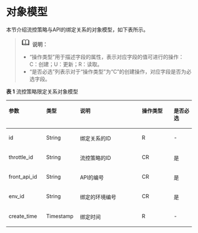 # 对象模型<a name="apig-phapi-180713070"></a>

本节介绍流控策略与API的绑定关系的对象模型，如下表所示。

>![](public_sys-resources/icon-note.gif) **说明：**   
>-   “操作类型”用于描述字段的属性，表示对应字段的值可进行的操作：  
>    C：创建；U：更新；R：读取。  
>-   “是否必选”列表示对于“操作类型”为“C”的创建操作，对应字段是否为必选字段。  

**表 1**  流控策略限定关系对象模型

<a name="table64652501"></a>
<table><thead align="left"><tr id="row15393610"><th class="cellrowborder" valign="top" width="20.202020202020204%" id="mcps1.2.6.1.1"><p id="p38922887"><a name="p38922887"></a><a name="p38922887"></a>参数</p>
</th>
<th class="cellrowborder" valign="top" width="18.18181818181818%" id="mcps1.2.6.1.2"><p id="p65746124"><a name="p65746124"></a><a name="p65746124"></a>类型</p>
</th>
<th class="cellrowborder" valign="top" width="33.33333333333333%" id="mcps1.2.6.1.3"><p id="p23835842"><a name="p23835842"></a><a name="p23835842"></a>说明</p>
</th>
<th class="cellrowborder" valign="top" width="17.17171717171717%" id="mcps1.2.6.1.4"><p id="p51655056"><a name="p51655056"></a><a name="p51655056"></a>操作类型</p>
</th>
<th class="cellrowborder" valign="top" width="11.111111111111112%" id="mcps1.2.6.1.5"><p id="p23310047"><a name="p23310047"></a><a name="p23310047"></a>是否必选</p>
</th>
</tr>
</thead>
<tbody><tr id="row9065687"><td class="cellrowborder" valign="top" width="20.202020202020204%" headers="mcps1.2.6.1.1 "><p id="p63232031"><a name="p63232031"></a><a name="p63232031"></a>id</p>
</td>
<td class="cellrowborder" valign="top" width="18.18181818181818%" headers="mcps1.2.6.1.2 "><p id="p21520863"><a name="p21520863"></a><a name="p21520863"></a>String</p>
</td>
<td class="cellrowborder" valign="top" width="33.33333333333333%" headers="mcps1.2.6.1.3 "><p id="p65468352"><a name="p65468352"></a><a name="p65468352"></a>绑定关系的ID</p>
</td>
<td class="cellrowborder" valign="top" width="17.17171717171717%" headers="mcps1.2.6.1.4 "><p id="p1336297"><a name="p1336297"></a><a name="p1336297"></a>R</p>
</td>
<td class="cellrowborder" valign="top" width="11.111111111111112%" headers="mcps1.2.6.1.5 "><p id="p41131267"><a name="p41131267"></a><a name="p41131267"></a>-</p>
</td>
</tr>
<tr id="row34637090"><td class="cellrowborder" valign="top" width="20.202020202020204%" headers="mcps1.2.6.1.1 "><p id="p54140904"><a name="p54140904"></a><a name="p54140904"></a>throttle_id</p>
</td>
<td class="cellrowborder" valign="top" width="18.18181818181818%" headers="mcps1.2.6.1.2 "><p id="p23337074"><a name="p23337074"></a><a name="p23337074"></a>String</p>
</td>
<td class="cellrowborder" valign="top" width="33.33333333333333%" headers="mcps1.2.6.1.3 "><p id="p11254824"><a name="p11254824"></a><a name="p11254824"></a>流控策略的ID</p>
</td>
<td class="cellrowborder" valign="top" width="17.17171717171717%" headers="mcps1.2.6.1.4 "><p id="p39225588"><a name="p39225588"></a><a name="p39225588"></a>CR</p>
</td>
<td class="cellrowborder" valign="top" width="11.111111111111112%" headers="mcps1.2.6.1.5 "><p id="p23156027"><a name="p23156027"></a><a name="p23156027"></a>是</p>
</td>
</tr>
<tr id="row7077657"><td class="cellrowborder" valign="top" width="20.202020202020204%" headers="mcps1.2.6.1.1 "><p id="p36419367"><a name="p36419367"></a><a name="p36419367"></a>front_api_id</p>
</td>
<td class="cellrowborder" valign="top" width="18.18181818181818%" headers="mcps1.2.6.1.2 "><p id="p64287589"><a name="p64287589"></a><a name="p64287589"></a>String</p>
</td>
<td class="cellrowborder" valign="top" width="33.33333333333333%" headers="mcps1.2.6.1.3 "><p id="p39912187"><a name="p39912187"></a><a name="p39912187"></a>API的编号</p>
</td>
<td class="cellrowborder" valign="top" width="17.17171717171717%" headers="mcps1.2.6.1.4 "><p id="p11661714"><a name="p11661714"></a><a name="p11661714"></a>CR</p>
</td>
<td class="cellrowborder" valign="top" width="11.111111111111112%" headers="mcps1.2.6.1.5 "><p id="p5074769"><a name="p5074769"></a><a name="p5074769"></a>是</p>
</td>
</tr>
<tr id="row45672928"><td class="cellrowborder" valign="top" width="20.202020202020204%" headers="mcps1.2.6.1.1 "><p id="p8519663"><a name="p8519663"></a><a name="p8519663"></a>env_id</p>
</td>
<td class="cellrowborder" valign="top" width="18.18181818181818%" headers="mcps1.2.6.1.2 "><p id="p19004091"><a name="p19004091"></a><a name="p19004091"></a>String</p>
</td>
<td class="cellrowborder" valign="top" width="33.33333333333333%" headers="mcps1.2.6.1.3 "><p id="p62936363"><a name="p62936363"></a><a name="p62936363"></a>绑定的环境编号</p>
</td>
<td class="cellrowborder" valign="top" width="17.17171717171717%" headers="mcps1.2.6.1.4 "><p id="p64680615"><a name="p64680615"></a><a name="p64680615"></a>CR</p>
</td>
<td class="cellrowborder" valign="top" width="11.111111111111112%" headers="mcps1.2.6.1.5 "><p id="p4638488"><a name="p4638488"></a><a name="p4638488"></a>是</p>
</td>
</tr>
<tr id="row41746400"><td class="cellrowborder" valign="top" width="20.202020202020204%" headers="mcps1.2.6.1.1 "><p id="p26015259"><a name="p26015259"></a><a name="p26015259"></a>create_time</p>
</td>
<td class="cellrowborder" valign="top" width="18.18181818181818%" headers="mcps1.2.6.1.2 "><p id="p26861247"><a name="p26861247"></a><a name="p26861247"></a>Timestamp</p>
</td>
<td class="cellrowborder" valign="top" width="33.33333333333333%" headers="mcps1.2.6.1.3 "><p id="p28277362"><a name="p28277362"></a><a name="p28277362"></a>绑定时间</p>
</td>
<td class="cellrowborder" valign="top" width="17.17171717171717%" headers="mcps1.2.6.1.4 "><p id="p8765023"><a name="p8765023"></a><a name="p8765023"></a>R</p>
</td>
<td class="cellrowborder" valign="top" width="11.111111111111112%" headers="mcps1.2.6.1.5 "><p id="p38878252"><a name="p38878252"></a><a name="p38878252"></a>-</p>
</td>
</tr>
</tbody>
</table>

